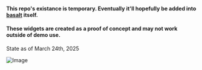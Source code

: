 #### This repo's existance is temporary. Eventually it'll hopefully be added into [basalt](https://github.com/AustinJ235/basalt) itself.
#### These widgets are created as a proof of concept and may not work outside of demo use.

State as of March 24th, 2025

![Image](https://github.com/user-attachments/assets/255e188f-92a8-460a-a5d1-974782f01420)
